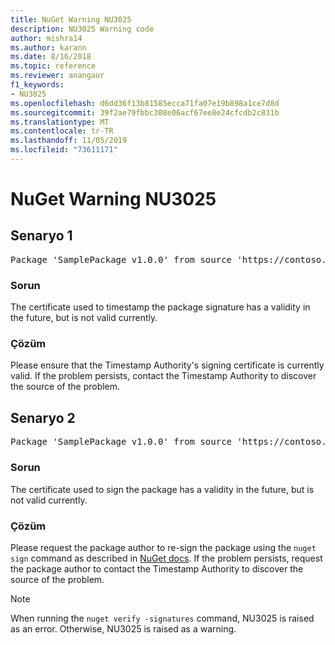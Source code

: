 ```yaml
---
title: NuGet Warning NU3025
description: NU3025 Warning code
author: mishra14
ms.author: karann
ms.date: 8/16/2018
ms.topic: reference
ms.reviewer: anangaur
f1_keywords:
- NU3025
ms.openlocfilehash: d6dd36f13b81585ecca71fa07e19b898a1ce7d8d
ms.sourcegitcommit: 39f2ae79fbbc308e06acf67ee8e24cfcdb2c831b
ms.translationtype: MT
ms.contentlocale: tr-TR
ms.lasthandoff: 11/05/2019
ms.locfileid: "73611171"
---
```

# <a name="nuget-warning-nu3025"></a>NuGet Warning NU3025

## <a name="scenario-1"></a>Senaryo 1

<pre>Package 'SamplePackage v1.0.0' from source 'https://contoso.com/index.json': The timestamp signing certificate is not yet valid.</pre>

### <a name="issue"></a>Sorun

The certificate used to timestamp the package signature has a validity in the future, but is not valid currently.


### <a name="solution"></a>Çözüm

Please ensure that the Timestamp Authority's signing certificate is currently valid. If the problem persists, contact the Timestamp Authority to discover the source of the problem.



## <a name="scenario-2"></a>Senaryo 2

<pre>Package 'SamplePackage v1.0.0' from source 'https://contoso.com/index.json': The primary signature's timestamp signing certificate is not yet valid.</pre>

### <a name="issue"></a>Sorun

The certificate used to sign the package has a validity in the future, but is not valid currently.


### <a name="solution"></a>Çözüm

Please request the package author to re-sign the package using the `nuget sign` command as described in [NuGet docs](https://docs.microsoft.com/nuget/create-packages/sign-a-package). If the problem persists, request the package author to contact the Timestamp Authority to discover the source of the problem.


> [!Note]
> When running the `nuget verify -signatures` command, NU3025 is raised as an error. Otherwise, NU3025 is raised as a warning.